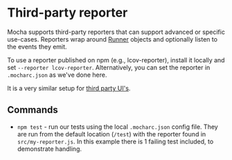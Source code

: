 # Third-party reporter

Mocha supports third-party reporters that can support advanced or specific use-cases. Reporters wrap around [Runner](https://mochajs.org/api/runner) objects and optionally listen to the events they emit.

To use a reporter published on npm (e.g., lcov-reporter), install it locally and set `--reporter lcov-reporter`. Alternatively, you can set the reporter in `.mocharc.json` as we've done here.

It is a very similar setup for [third party UI's](https://github.com/mochajs/mocha/wiki/Third-party-UIs).

## Commands

- `npm test` - run our tests using the local `.mocharc.json` config file. They are run from the default location (`/test`) with the reporter found in `src/my-reporter.js`. In this example there is 1 failing test included, to demonstrate handling.
